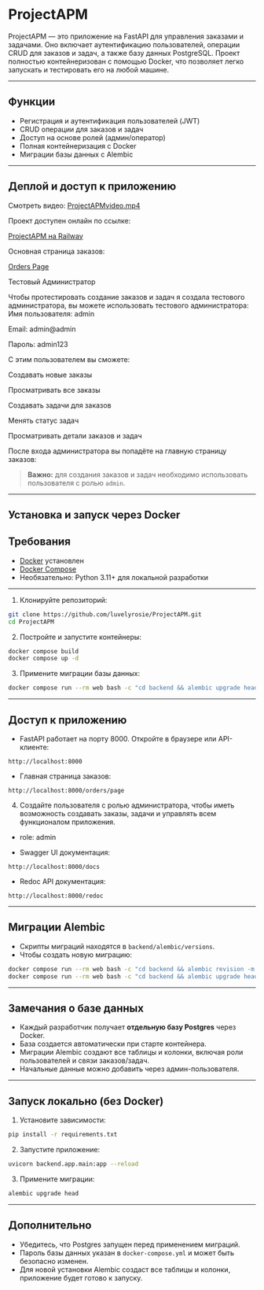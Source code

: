 # ProjectAPM

ProjectAPM — это приложение на FastAPI для управления заказами и задачами. Оно включает аутентификацию пользователей, операции CRUD для заказов и задач, а также базу данных PostgreSQL. Проект полностью контейнеризован с помощью Docker, что позволяет легко запускать и тестировать его на любой машине.

---

## Функции

* Регистрация и аутентификация пользователей (JWT)
* CRUD операции для заказов и задач
* Доступ на основе ролей (админ/оператор)
* Полная контейнеризация с Docker
* Миграции базы данных с Alembic

---

## Деплой и доступ к приложению


Смотреть видео: [ProjectAPMvideo.mp4](./video/ProjectAPMvideo.mp4)


Проект доступен онлайн по ссылке:  

[ProjectAPM на Railway](https://projectapm.up.railway.app/)

Основная страница заказов:  

[Orders Page](https://projectapm.up.railway.app/orders/page)

Тестовый Администратор

Чтобы протестировать создание заказов и задач я создала тестового администратора, вы можете использовать тестового администратора:
\
Имя пользователя: admin

Email: admin@admin

Пароль: admin123

С этим пользователем вы сможете:

Создавать новые заказы

Просматривать все заказы

Создавать задачи для заказов

Менять статус задач

Просматривать детали заказов и задач

После входа администратора вы попадёте на главную страницу заказов:

> **Важно:** для создания заказов и задач необходимо использовать пользователя с ролью `admin`.

---

## Установка и запуск через Docker


## Требования

* [Docker](https://www.docker.com/get-started) установлен
* [Docker Compose](https://docs.docker.com/compose/install/)
* Необязательно: Python 3.11+ для локальной разработки

---

1. Клонируйте репозиторий:

```bash
git clone https://github.com/luvelyrosie/ProjectAPM.git
cd ProjectAPM
```

2. Постройте и запустите контейнеры:

```bash
docker compose build
docker compose up -d
```

3. Примените миграции базы данных:

```bash
docker compose run --rm web bash -c "cd backend && alembic upgrade head"
```

---

## Доступ к приложению

* FastAPI работает на порту 8000. Откройте в браузере или API-клиенте:

```
http://localhost:8000
```

* Главная страница заказов:

```
http://localhost:8000/orders/page
```

4. Создайте пользователя с ролью администратора, чтобы иметь возможность создавать заказы, задачи и управлять всем функционалом приложения.


* role: admin


* Swagger UI документация:

```
http://localhost:8000/docs
```

* Redoc API документация:

```
http://localhost:8000/redoc
```

---

## Миграции Alembic

* Скрипты миграций находятся в `backend/alembic/versions`.
* Чтобы создать новую миграцию:

```bash
docker compose run --rm web bash -c "cd backend && alembic revision -m 'ваше_сообщение'"
docker compose run --rm web bash -c "cd backend && alembic upgrade head"
```

---

## Замечания о базе данных

* Каждый разработчик получает **отдельную базу Postgres** через Docker.
* База создается автоматически при старте контейнера.
* Миграции Alembic создают все таблицы и колонки, включая роли пользователей и связи заказов/задач.
* Начальные данные можно добавить через админ-пользователя.

---

## Запуск локально (без Docker)

1. Установите зависимости:

```bash
pip install -r requirements.txt
```

2. Запустите приложение:

```bash
uvicorn backend.app.main:app --reload
```

3. Примените миграции:

```bash
alembic upgrade head
```

---

## Дополнительно

* Убедитесь, что Postgres запущен перед применением миграций.
* Пароль базы данных указан в `docker-compose.yml` и может быть безопасно изменен.
* Для новой установки Alembic создаст все таблицы и колонки, приложение будет готово к запуску.
